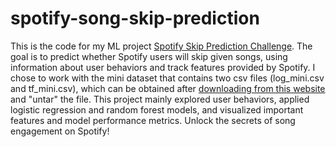 # spotify-song-skip-prediction

This is the code for my ML project [Spotify Skip Prediction Challenge](https://www.aicrowd.com/challenges/spotify-sequential-skip-prediction-challenge). The goal is to predict whether Spotify users will skip given songs, using information about user behaviors and track features provided by Spotify. I chose to work with the mini dataset that contains two csv files (log_mini.csv and tf_mini.csv), which can be obtained after [downloading from this website](https://www.aicrowd.com/challenges/spotify-sequential-skip-prediction-challenge/dataset_files) and "untar" the file. This project mainly explored user behaviors, applied logistic regression and random forest models, and visualized important features and model performance metrics. Unlock the secrets of song engagement on Spotify!

## 

